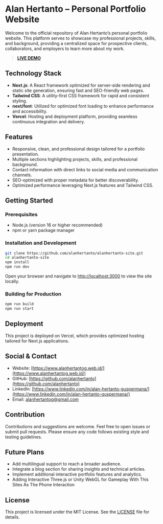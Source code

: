 # Alan Hertanto – Personal Portfolio Website

Welcome to the official repository of Alan Hertanto’s personal portfolio website. This platform serves to showcase my professional projects, skills, and background, providing a centralized space for prospective clients, collaborators, and employers to learn more about my work.

>**[LIVE DEMO](https://www.alanhertantog.web.id/)**

## Technology Stack

- **Next.js**: A React framework optimized for server-side rendering and static site generation, ensuring fast and SEO-friendly web pages.
- **Tailwind CSS**: A utility-first CSS framework for rapid and consistent styling.
- **next/font**: Utilized for optimized font loading to enhance performance and accessibility.
- **Vercel**: Hosting and deployment platform, providing seamless continuous integration and delivery.

## Features

- Responsive, clean, and professional design tailored for a portfolio presentation.
- Multiple sections highlighting projects, skills, and professional background.
- Contact information with direct links to social media and communication channels.
- SEO-optimized with proper metadata for better discoverability.
- Optimized performance leveraging Next.js features and Tailwind CSS.

## Getting Started

### Prerequisites

- Node.js (version 16 or higher recommended)
- npm or yarn package manager

### Installation and Development

```bash
git clone https://github.com/alanhertanto/alanhertanto-site.git
cd alanhertanto-site
npm install
npm run dev
```

Open your browser and navigate to [http://localhost:3000](http://localhost:3000) to view the site locally.

### Building for Production

```bash
npm run build
npm run start
```

## Deployment

This project is deployed on Vercel, which provides optimized hosting tailored for Next.js applications.

## Social & Contact

- Website: [https://www.alanhertantog.web.id/](https://www.alanhertantog.web.id/)
- GitHub: [https://github.com/alanhertanto](https://github.com/alanhertanto)
- LinkedIn: [https://www.linkedin.com/in/alan-hertanto-guspermana/](https://www.linkedin.com/in/alan-hertanto-guspermana/)
- Email: alanhertantog@gmail.com

## Contribution

Contributions and suggestions are welcome. Feel free to open issues or submit pull requests. Please ensure any code follows existing style and testing guidelines.

## Future Plans

- Add multilingual support to reach a broader audience.
- Integrate a blog section for sharing insights and technical articles.
- Implement additional interactive portfolio features and analytics.
- Adding Interactive Three.js or Unity WebGL for Gameplay With This Sites As The Phone Interaction

## License

This project is licensed under the MIT License. See the [LICENSE](LICENSE) file for details.